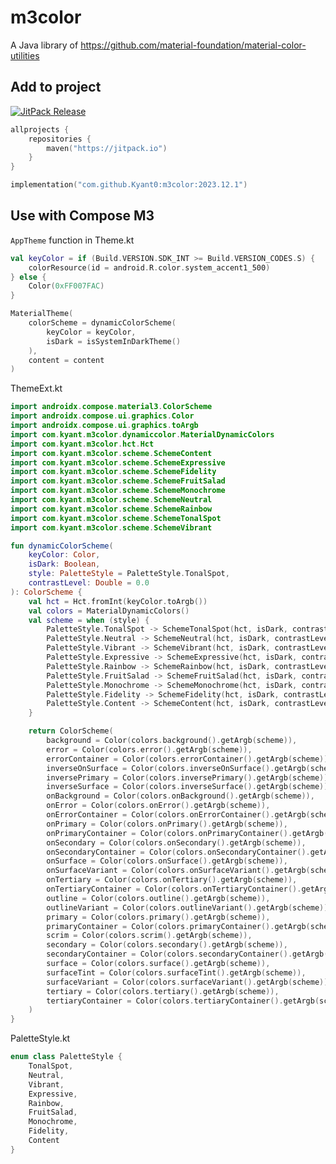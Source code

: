 # m3color

A Java library of https://github.com/material-foundation/material-color-utilities

## Add to project

[![JitPack Release](https://jitpack.io/v/Kyant0/m3color.svg)](https://jitpack.io/#Kyant0/m3color)

```kotlin
allprojects {
    repositories {
        maven("https://jitpack.io")
    }
}

implementation("com.github.Kyant0:m3color:2023.12.1")
```

## Use with Compose M3

```AppTheme``` function in Theme.kt
```kotlin
val keyColor = if (Build.VERSION.SDK_INT >= Build.VERSION_CODES.S) {
    colorResource(id = android.R.color.system_accent1_500)
} else {
    Color(0xFF007FAC)
}

MaterialTheme(
    colorScheme = dynamicColorScheme(
        keyColor = keyColor,
        isDark = isSystemInDarkTheme()
    ),
    content = content
)
```

ThemeExt.kt
```kotlin
import androidx.compose.material3.ColorScheme
import androidx.compose.ui.graphics.Color
import androidx.compose.ui.graphics.toArgb
import com.kyant.m3color.dynamiccolor.MaterialDynamicColors
import com.kyant.m3color.hct.Hct
import com.kyant.m3color.scheme.SchemeContent
import com.kyant.m3color.scheme.SchemeExpressive
import com.kyant.m3color.scheme.SchemeFidelity
import com.kyant.m3color.scheme.SchemeFruitSalad
import com.kyant.m3color.scheme.SchemeMonochrome
import com.kyant.m3color.scheme.SchemeNeutral
import com.kyant.m3color.scheme.SchemeRainbow
import com.kyant.m3color.scheme.SchemeTonalSpot
import com.kyant.m3color.scheme.SchemeVibrant

fun dynamicColorScheme(
    keyColor: Color,
    isDark: Boolean,
    style: PaletteStyle = PaletteStyle.TonalSpot,
    contrastLevel: Double = 0.0
): ColorScheme {
    val hct = Hct.fromInt(keyColor.toArgb())
    val colors = MaterialDynamicColors()
    val scheme = when (style) {
        PaletteStyle.TonalSpot -> SchemeTonalSpot(hct, isDark, contrastLevel)
        PaletteStyle.Neutral -> SchemeNeutral(hct, isDark, contrastLevel)
        PaletteStyle.Vibrant -> SchemeVibrant(hct, isDark, contrastLevel)
        PaletteStyle.Expressive -> SchemeExpressive(hct, isDark, contrastLevel)
        PaletteStyle.Rainbow -> SchemeRainbow(hct, isDark, contrastLevel)
        PaletteStyle.FruitSalad -> SchemeFruitSalad(hct, isDark, contrastLevel)
        PaletteStyle.Monochrome -> SchemeMonochrome(hct, isDark, contrastLevel)
        PaletteStyle.Fidelity -> SchemeFidelity(hct, isDark, contrastLevel)
        PaletteStyle.Content -> SchemeContent(hct, isDark, contrastLevel)
    }

    return ColorScheme(
        background = Color(colors.background().getArgb(scheme)),
        error = Color(colors.error().getArgb(scheme)),
        errorContainer = Color(colors.errorContainer().getArgb(scheme)),
        inverseOnSurface = Color(colors.inverseOnSurface().getArgb(scheme)),
        inversePrimary = Color(colors.inversePrimary().getArgb(scheme)),
        inverseSurface = Color(colors.inverseSurface().getArgb(scheme)),
        onBackground = Color(colors.onBackground().getArgb(scheme)),
        onError = Color(colors.onError().getArgb(scheme)),
        onErrorContainer = Color(colors.onErrorContainer().getArgb(scheme)),
        onPrimary = Color(colors.onPrimary().getArgb(scheme)),
        onPrimaryContainer = Color(colors.onPrimaryContainer().getArgb(scheme)),
        onSecondary = Color(colors.onSecondary().getArgb(scheme)),
        onSecondaryContainer = Color(colors.onSecondaryContainer().getArgb(scheme)),
        onSurface = Color(colors.onSurface().getArgb(scheme)),
        onSurfaceVariant = Color(colors.onSurfaceVariant().getArgb(scheme)),
        onTertiary = Color(colors.onTertiary().getArgb(scheme)),
        onTertiaryContainer = Color(colors.onTertiaryContainer().getArgb(scheme)),
        outline = Color(colors.outline().getArgb(scheme)),
        outlineVariant = Color(colors.outlineVariant().getArgb(scheme)),
        primary = Color(colors.primary().getArgb(scheme)),
        primaryContainer = Color(colors.primaryContainer().getArgb(scheme)),
        scrim = Color(colors.scrim().getArgb(scheme)),
        secondary = Color(colors.secondary().getArgb(scheme)),
        secondaryContainer = Color(colors.secondaryContainer().getArgb(scheme)),
        surface = Color(colors.surface().getArgb(scheme)),
        surfaceTint = Color(colors.surfaceTint().getArgb(scheme)),
        surfaceVariant = Color(colors.surfaceVariant().getArgb(scheme)),
        tertiary = Color(colors.tertiary().getArgb(scheme)),
        tertiaryContainer = Color(colors.tertiaryContainer().getArgb(scheme))
    )
}
```

PaletteStyle.kt
```kotlin
enum class PaletteStyle {
    TonalSpot,
    Neutral,
    Vibrant,
    Expressive,
    Rainbow,
    FruitSalad,
    Monochrome,
    Fidelity,
    Content
}
```

